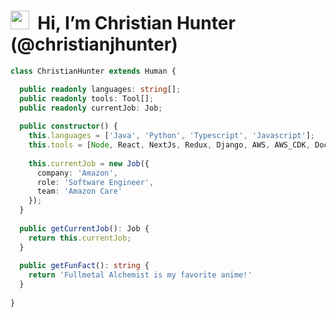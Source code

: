 # <img src="https://media.giphy.com/media/ObNTw8Uzwy6KQ/giphy.gif" width="30px">&nbsp; Hi, I’m Christian Hunter (@christianjhunter)

```typescript
class ChristianHunter extends Human {

  public readonly languages: string[];
  public readonly tools: Tool[];
  public readonly currentJob: Job;
  
  public constructor() {
    this.languages = ['Java', 'Python', 'Typescript', 'Javascript'];
    this.tools = [Node, React, NextJs, Redux, Django, AWS, AWS_CDK, Docker];
    
    this.currentJob = new Job({
      company: 'Amazon',
      role: 'Software Engineer',
      team: 'Amazon Care'
    }); 
  }
  
  public getCurrentJob(): Job {
    return this.currentJob;
  }
  
  public getFunFact(): string {
    return 'Fullmetal Alchemist is my favorite anime!'
  }
  
}
```

<!---
christianjhunter/christianjhunter is a ✨ special ✨ repository because its `README.md` (this file) appears on your GitHub profile.
You can click the Preview link to take a look at your changes.
--->
